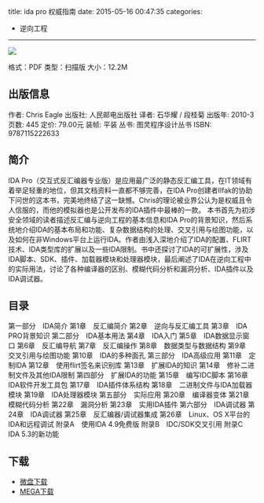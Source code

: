 title: ida pro 权威指南
date: 2015-05-16 00:47:35
categories:
  - 逆向工程
---

![](http://img5.douban.com/lpic/s4196236.jpg)

格式：PDF
类型：扫描版
大小：12.2M

<!--more-->

## 出版信息 ##

作者: Chris Eagle 
出版社: 人民邮电出版社
译者: 石华耀 / 段桂菊 
出版年: 2010-3
页数: 445
定价: 79.00元
装帧: 平装
丛书: 图灵程序设计丛书
ISBN: 9787115222633

## 简介 ##

IDA Pro（交互式反汇编器专业版）是应用最广泛的静态反汇编工具，在IT领域有着举足轻重的地位，但其文档资料一直都不够完善，在IDA Pro创建者Ilfak的协助下问世的这本书，完美地终结了这一缺憾。Chris的理论被业界公认为是权威且令人信服的，而他的模拟器也是公开发布的IDA插件中最棒的一款。
本书首先为初涉安全领域的读者描述反汇编与逆向工程的基本信息和IDA Pro的背景知识，然后系统地介绍IDA的基本布局和功能、复杂数据结构的处理、交叉引用与绘图功能，以及如何在非Windows平台上运行IDA。作者由浅入深地介绍了IDA的配置、FLIRT技术、IDA类型库的扩展以及一些IDA限制。书中还探讨了IDA的可扩展性，涉及IDA脚本、SDK、插件、加载器模块和处理器模块，最后阐述了IDA在逆向工程中的实际用法，讨论了各种编译器的区别、模糊代码分析和漏洞分析、IDA插件以及IDA调试器。

## 目录 ##

第一部分　IDA简介
第1章　反汇编简介
第2章　逆向与反汇编工具
第3章　IDA PRO背景知识
第二部分　IDA基本用法
第4章　IDA入门
第5章　IDA数据显示窗口
第6章　反汇编导航
第7章　反汇编操作
第8章　数据类型与数据结构
第9章　交叉引用与绘图功能
第10章　IDA的多种面孔
第三部分　IDA高级应用
第11章　定制IDA
第12章　使用flirt签名来识别库
第13章　扩展IDA的知识
第14章　修补二进制文件及其他IDA限制
第四部分　扩展IDA的功能
第15章　编写IDC脚本
第16章　IDA软件开发工具包
第17章　IDA插件体系结构
第18章　二进制文件与IDA加载器模块
第19章　IDA处理器模块
第五部分　实际应用
第20章　编译器变体
第21章　模糊代码分析
第22章　漏洞分析
第23章　实用IDA插件
第六部分　IDA调试器
第24章　IDA调试器
第25章　反汇编器/调试器集成
第26章　Linux、OS X平台的IDA和远程调试
附录A　使用IDA 4.9免费版
附录B　IDC/SDK交叉引用
附录C　IDA 5.3的新功能

## 下载 ##

+ [微盘下载](http://vdisk.weibo.com/s/aADaW4YRFsHrx)
+ [MEGA下载](https://mega.co.nz/#!3Fs2gD6B!HWRMObCr7UYzJNSoIpbXMSlXYnvF9ifnsJayMp9EIfo)